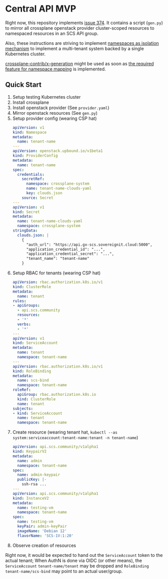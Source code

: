 # Central API MVP

Right now, this repository implements [issue 374](https://github.com/SovereignCloudStack/issues/issues/374).
It contains a script (`gen.py`) to mirror all crossplane openstack provider cluster-scoped resources to namespaced resources in an SCS API group.

Also, these instructions are striving to implement [namespaces as isolation mechanism](https://docs.crossplane.io/knowledge-base/guides/multi-tenant/#namespaces-as-an-isolation-mechanism) to implement a multi-tenant system backed by a single Kubernetes cluster.

[crossplane-contrib/x-generation](https://github.com/crossplane-contrib/x-generation) might be used as soon as [the required feature for namespace mapping](https://github.com/crossplane-contrib/x-generation/issues/21) is implemented.

## Quick Start

1. Setup testing Kubernetes cluster
1. Install crossplane
1. Install openstack provider (See `provider.yaml`)
1. Mirror openstack resources (See `gen.py`)
1. Setup provider config (wearing CSP hat)
    ```yaml
    apiVersion: v1
    kind: Namespace
    metadata:
      name: tenant-name
    ---
    apiVersion: openstack.upbound.io/v1beta1
    kind: ProviderConfig
    metadata:
      name: tenant-name
    spec:
      credentials:
        secretRef:
          namespace: crossplane-system
          name: tenant-name-clouds-yaml
          key: clouds.json
        source: Secret
    ---
    apiVersion: v1
    kind: Secret
    metadata:
      name: tenant-name-clouds-yaml
      namespace: crossplane-system
    stringData:
      clouds.json: |
        {
          "auth_url": "https://api.gx-scs.sovereignit.cloud:5000",
          "application_credential_id": "...",
          "application_credential_secret": "...",
          "tenant_name": "tenant-name"
        }
    ```
1. Setup RBAC for tenants (wearing CSP hat)
    ```yaml
    apiVersion: rbac.authorization.k8s.io/v1
    kind: ClusterRole
    metadata:
      name: tenant
    rules:
    - apiGroups:
      - api.scs.community
      resources:
      - '*'
      verbs:
      - '*'
    ---
    apiVersion: v1
    kind: ServiceAccount
    metadata:
      name: tenant
      namespace: tenant-name
    ---
    apiVersion: rbac.authorization.k8s.io/v1
    kind: RoleBinding
    metadata:
      name: scs-bind
      namespace: tenant-name
    roleRef:
      apiGroup: rbac.authorization.k8s.io
      kind: ClusterRole
      name: tenant
    subjects:
    - kind: ServiceAccount
      name: tenant
      namespace: tenant-name
    ```
1. Create resource (wearing tenant hat, `kubectl --as system:serviceaccount:tenant-name:tenant -n tenant-name`)
    ```yaml
    apiVersion: api.scs.community/v1alpha1
    kind: KeypairV2
    metadata:
      name: admin
      namespace: tenant-name
    spec:
      name: admin-keypair
      publicKey: |-
        ssh-rsa ...
    ---
    apiVersion: api.scs.community/v1alpha1
    kind: InstanceV2
    metadata:
      name: testing-vm
      namespace: tenant-name
    spec:
      name: testing-vm
      keyPair: admin-keyPair
      imageName: 'Debian 12'
      flavorName: 'SCS-1V:1:20'
    ```
1. Observe creation of resources

Right now, it would be expected to hand out the `ServiceAccount` token to the actual tenant; When AuthN is done via OIDC (or other means), the `ServiceAccount` `tenant-name/tenant` may be dropped and `RoleBinding` `tenant-name/scs-bind` may point to an actual user/group.

